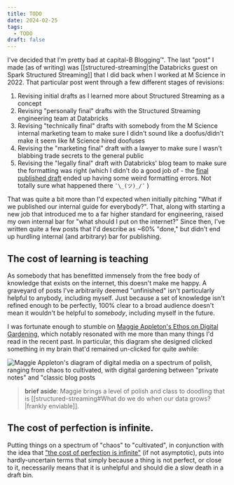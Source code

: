 ```yaml
---
title: TODO
date: 2024-02-25
tags:
  - TODO
draft: false
---
```

I've decided that I'm pretty bad at capital-B Blogging™. The last "post" I made (as of writing) was [[structured-streaming|the Databricks guest on Spark Structured Streaming]] that I did back when I worked at M Science in 2022. That particular post went through a few different stages of revisions:

1. Revising initial drafts as I learned more about Structured Streaming as a concept
2. Revising "personally final" drafts with the Structured Streaming engineering team at Databricks
3. Revising "technically final" drafts with somebody from the M Science internal marketing team to make sure I didn't sound like a doofus/didn't make it seem like M Science hired doofuses
4. Revising the "marketing final" draft with a lawyer to make sure I wasn't blabbing trade secrets to the general public
5. Revising the "legally final" draft with Databricks' blog team to make sure the formatting was right (which I didn't do a good job of - the [final published draft](https://www.databricks.com/blog/2022/07/14/using-spark-structured-streaming-to-scale-your-analytics.html#:~:text=With%5C%20your%5C%20new%5C%20aggregated%5C%20data%5C%2C%5C%20you%5C%20can%5C%20throw%5C%20together%5C%20a%5C%20nice%5C%20visualization%5C%20to%5C%20do...%5C%20business%5C%20things) ended up having some weird formatting errors. Not totally sure what happened there `¯\_(ツ)_/¯` )

That was quite a bit more than I'd expected when initially pitching "What if we published our internal guide for everybody?". That, along with starting a new job that introduced me to a far higher standard for engineering, raised my own internal bar for "what should I put on the internet?" Since then, I've written quite a few posts that I'd describe as ~60% "done," but didn't end up hurdling internal (and arbitrary) bar for publishing.

## The cost of learning is teaching

As somebody that has benefitted immensely from the free body of knowledge that exists on the internet, this doesn't make me happy. A graveyard of posts I've arbitrarily deemed "unfinished" isn't particularly helpful to anybody, including myself. Just because a set of knowledge isn't refined enough to be perfectly, 100% clear to a broad audience doesn't mean it wouldn't be helpful to *somebody*, including myself in the future.

I was fortunate enough to stumble on [Maggie Appleton's Ethos on Digital Gardening](https://arc.net/l/quote/abfpadro), which notably resonated with me more than many things I'd read in the recent past. In particular, this diagram she designed clicked something in my brain that'd remained un-clicked for quite awhile:

![Maggie Appleton's diagram of digital media on a spectrum of polish, ranging from chaos to cultivated, with digital gardening between "private notes" and "classic blog posts](https://res.cloudinary.com/dg3gyk0gu/image/upload/c_scale,f_auto,q_auto:good,w_1100/v1593765637/maggieappleton.com/notes/garden-history/digital-garden.png)

> **brief aside**: Maggie brings a level of polish and class to doodling that is [[structured-streaming#What do we do when our data grows?|frankly enviable]].

## The cost of perfection is infinite.

Putting things on a spectrum of "chaos" to "cultivated", in conjunction with the idea that ["the cost of perfection is infinite"](https://youtube.com/clip/Ugkx9fkAb69oHPNZ3EDJPCJxPfWbBdyrI8OO?si=rh3P1LQ8pOkT4Nja) (if not asymptotic), puts into hardly-uncertain terms that simply because a thing is not perfect, or close to it, necessarily means that it is unhelpful and should die a slow death in a draft bin.